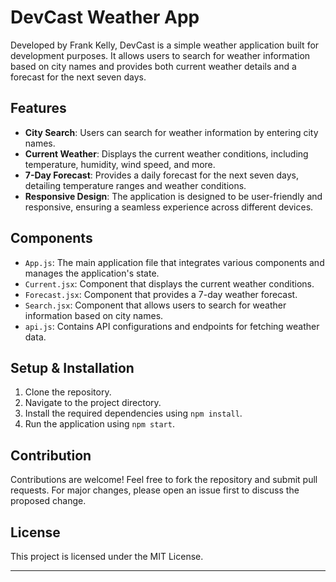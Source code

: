 # DevCast Weather App

Developed by Frank Kelly, DevCast is a simple weather application built for development purposes. It allows users to search for weather information based on city names and provides both current weather details and a forecast for the next seven days.

## Features

- **City Search**: Users can search for weather information by entering city names.
- **Current Weather**: Displays the current weather conditions, including temperature, humidity, wind speed, and more.
- **7-Day Forecast**: Provides a daily forecast for the next seven days, detailing temperature ranges and weather conditions.
- **Responsive Design**: The application is designed to be user-friendly and responsive, ensuring a seamless experience across different devices.

## Components

- `App.js`: The main application file that integrates various components and manages the application's state.
- `Current.jsx`: Component that displays the current weather conditions.
- `Forecast.jsx`: Component that provides a 7-day weather forecast.
- `Search.jsx`: Component that allows users to search for weather information based on city names.
- `api.js`: Contains API configurations and endpoints for fetching weather data.

## Setup & Installation

1. Clone the repository.
2. Navigate to the project directory.
3. Install the required dependencies using `npm install`.
4. Run the application using `npm start`.

## Contribution

Contributions are welcome! Feel free to fork the repository and submit pull requests. For major changes, please open an issue first to discuss the proposed change.

## License

This project is licensed under the MIT License.

---
